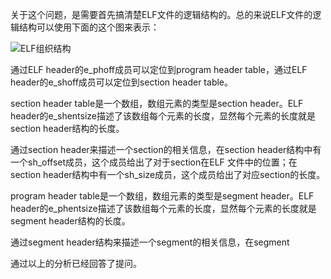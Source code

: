 关于这个问题，是需要首先搞清楚ELF文件的逻辑结构的。总的来说ELF文件的逻辑结构可以使用下面的这个图来表示：

![ELF组织结构](D:\mydoc\others\ELF\diary\ELF组织结构.jpg)

通过ELF header的e_phoff成员可以定位到program header table，通过ELF header的e_shoff成员可以定位到section header table。

section header table是一个数组，数组元素的类型是section header。ELF header的e_shentsize描述了该数组每个元素的长度，显然每个元素的长度就是section header结构的长度。

通过section header来描述一个section的相关信息，在section header结构中有一个sh_offset成员，这个成员给出了对于section在ELF 文件中的位置；在section header结构中有一个sh_size成员，这个成员给出了对应section的长度。



program header table是一个数组，数组元素的类型是segment header。ELF header的e_phentsize描述了该数组每个元素的长度，显然每个元素的长度就是segment header结构的长度。

通过segment header结构来描述一个segment的相关信息，在segment



通过以上的分析已经回答了提问。

